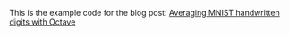 This is the example code for the blog post: [Averaging MNIST handwritten digits with Octave](/2015-10-19-averaging-mnist-handwritten-digits-with-octave/)
